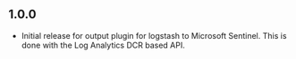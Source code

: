 ## 1.0.0
* Initial release for output plugin for logstash to Microsoft Sentinel. This is done with the Log Analytics DCR based API.
